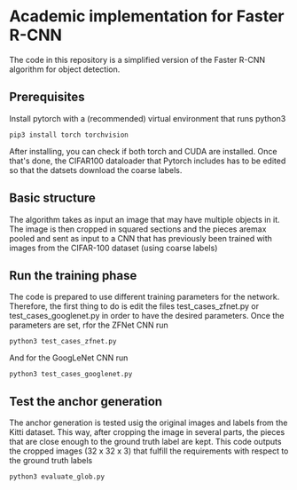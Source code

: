 # Academic implementation for Faster R-CNN
The code in this repository is a simplified version of the Faster R-CNN algorithm for object detection.

## Prerequisites
Install pytorch with a (recommended) virtual environment that runs python3
```
pip3 install torch torchvision
```
After installing, you can check if both torch and CUDA are installed. Once that's done, the CIFAR100 dataloader that Pytorch includes has to be edited so that the datsets download the coarse labels. 

## Basic structure

The algorithm takes as input an image that may have multiple objects in it. The image is then cropped in squared sections and the pieces aremax pooled and sent as input to a CNN that has previously been trained with images from the CIFAR-100 dataset (using coarse labels)

## Run the training phase
The code is prepared to use different training parameters for the network. Therefore, the first thing to do is edit the files test_cases_zfnet.py or test_cases_googlenet.py in order to have the desired parameters. Once the parameters are set, rfor the ZFNet CNN run
```
python3 test_cases_zfnet.py
```
And for the GoogLeNet CNN run
```
python3 test_cases_googlenet.py
```

## Test the anchor generation
The anchor generation is tested usig the original images and labels from the Kitti dataset. This way, after cropping the image in several parts, the pieces that are close enough to the ground truth label are kept. This code outputs the cropped images (32 x 32 x 3) that fulfill the requirements with respect to the ground truth labels

```
python3 evaluate_glob.py
```

